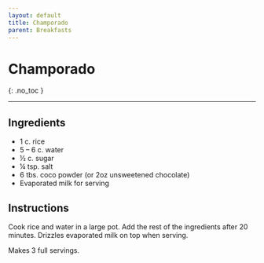 ```yaml
---
layout: default
title: Champorado
parent: Breakfasts
---
```


# Champorado
{: .no_toc }

---

## Ingredients
<ul>
	<li>1 c. rice</li>
	<li>5 – 6 c. water</li>
	<li>½ c. sugar</li>
	<li>¼ tsp. salt</li>
	<li>6 tbs. coco powder (or 2oz unsweetened chocolate)</li>
	<li>Evaporated milk for serving</li>
</ul>

## Instructions
Cook rice and water in a large pot. Add the rest of the ingredients after 20 minutes. Drizzles evaporated milk on top when serving.

Makes 3 full servings.